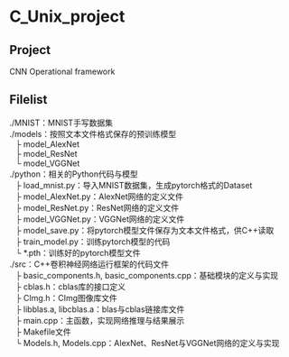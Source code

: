 # C_Unix_project
## Project
CNN Operational framework
## Filelist
./MNIST：MNIST手写数据集\
./models：按照文本文件格式保存的预训练模型\
&ensp; ├ model_AlexNet\
&ensp; ├ model_ResNet\
&ensp; └ model_VGGNet\
./python：相关的Python代码与模型\
&ensp; ├ load_mnist.py：导入MNIST数据集，生成pytorch格式的Dataset\
&ensp; ├ model_AlexNet.py：AlexNet网络的定义文件\
&ensp; ├ model_ResNet.py：ResNet网络的定义文件\
&ensp; ├ model_VGGNet.py：VGGNet网络的定义文件\
&ensp; ├ model_save.py：将pytorch模型文件保存为文本文件格式，供C++读取\
&ensp; ├ train_model.py：训练pytorch模型的代码\
&ensp; └ *.pth：训练好的pytorch模型文件\
./src：C++卷积神经网络运行框架的代码文件\
&ensp; ├ basic_components.h, basic_components.cpp：基础模块的定义与实现\
&ensp; ├ cblas.h：cblas库的接口定义\
&ensp; ├ CImg.h：CImg图像库文件\
&ensp; ├ libblas.a, libcblas.a：blas与cblas链接库文件\
&ensp; ├ main.cpp：主函数，实现网络推理与结果展示\
&ensp; ├ Makefile文件\
&ensp; └ Models.h, Models.cpp：AlexNet、ResNet与VGGNet网络的定义与实现
